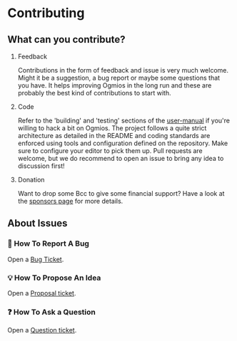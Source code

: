 # Contributing

## What can you contribute?

1. Feedback

   Contributions in the form of feedback and issue is very much welcome. Might it be a suggestion, a bug report or maybe some questions that you have. It helps improving Ogmios in the long run and these are probably the best kind of contributions to start with. 

2. Code 

   Refer to the 'building' and 'testing' sections of the [user-manual](https://ogmios.dev) if you're willing to hack a bit on Ogmios. The project follows a quite strict architecture as detailed in the README and coding standards are enforced using tools and configuration defined on the repository. Make sure to configure your editor to pick them up. Pull requests are welcome, but we do recommend to open an issue to bring any idea to discussion first! 

3. Donation

   Want to drop some Bcc to give some financial support? Have a look at the [sponsors page](https://github.com/The-Blockchain-Company/ogmios/blob/master/SPONSORS.md) for more details.

## About Issues

### :bug: How To Report A Bug

Open a [Bug Ticket](https://github.com/The-Blockchain-Company/ogmios/issues/new?template=bug.md). 

### :bulb: How To Propose An Idea

Open a [Proposal ticket](https://github.com/The-Blockchain-Company/ogmios/issues/new?template=idea.md).

### :question: How To Ask a Question

Open a [Question ticket](https://github.com/The-Blockchain-Company/ogmios/issues/new?template=question.md).
